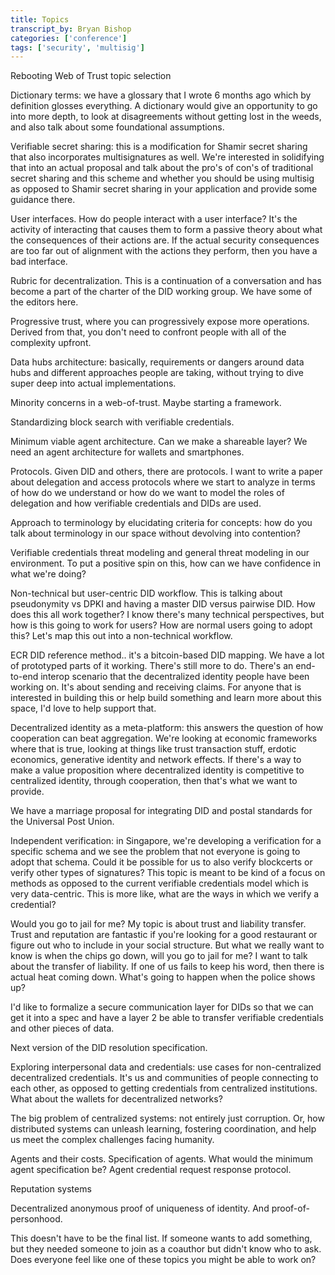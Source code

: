 ```yaml
---
title: Topics
transcript_by: Bryan Bishop
categories: ['conference']
tags: ['security', 'multisig']
---
```


Rebooting Web of Trust topic selection

Dictionary terms: we have a glossary that I wrote 6 months ago which by definition glosses everything. A dictionary would give an opportunity to go into more depth, to look at disagreements without getting lost in the weeds, and also talk about some foundational assumptions.

Verifiable secret sharing: this is a modification for Shamir secret sharing that also incorporates multisignatures as well. We're interested in solidifying that into an actual proposal and talk about the pro's of con's of traditional secret sharing and this scheme and whether you should be using multisig as opposed to Shamir secret sharing in your application and provide some guidance there.

User interfaces. How do people interact with a user interface? It's the activity of interacting that causes them to form a passive theory about what the consequences of their actions are. If the actual security consequences are too far out of alignment with the actions they perform, then you have a bad interface.

Rubric for decentralization. This is a continuation of a conversation and has become a part of the charter of the DID working group. We have some of the editors here.

Progressive trust, where you can progressively expose more operations. Derived from that, you don't need to confront people with all of the complexity upfront.

Data hubs architecture: basically, requirements or dangers around data hubs and different approaches people are taking, without trying to dive super deep into actual implementations.

Minority concerns in a web-of-trust. Maybe starting a framework.

Standardizing block search with verifiable credentials.

Minimum viable agent architecture. Can we make a shareable layer? We need an agent architecture for wallets and smartphones.

Protocols. Given DID and others, there are protocols. I want to write a paper about delegation and access protocols where we start to analyze in terms of how do we understand or how do we want to model the roles of delegation and how verifiable credentials and DIDs are used.

Approach to terminology by elucidating criteria for concepts: how do you talk about terminology in our space without devolving into contention?

Verifiable credentials threat modeling and general threat modeling in our environment. To put a positive spin on this, how can we have confidence in what we're doing?

Non-technical but user-centric DID workflow. This is talking about pseudonymity vs DPKI and having a master DID versus pairwise DID. How does this all work together? I know there's many technical perspectives, but how is this going to work for users? How are normal users going to adopt this? Let's map this out into a non-technical workflow.

ECR DID reference method.. it's a bitcoin-based DID mapping. We have a lot of prototyped parts of it working. There's still more to do. There's an end-to-end interop scenario that the decentralized identity people have been working on. It's about sending and receiving claims. For anyone that is interested in building this or help build something and learn more about this space, I'd love to help support that.

Decentralized identity as a meta-platform: this answers the question of how cooperation can beat aggregation. We're looking at economic frameworks where that is true, looking at things like trust transaction stuff, erdotic economics, generative identity and network effects. If there's a way to make a value proposition where decentralized identity is competitive to centralized identity, through cooperation, then that's what we want to provide.

We have a marriage proposal for integrating DID and postal standards for the Universal Post Union.

Independent verification: in Singapore, we're developing a verification for a specific schema and we see the problem that not everyone is going to adopt that schema. Could it be possible for us to also verify blockcerts or verify other types of signatures? This topic is meant to be kind of a focus on methods as opposed to the current verifiable credentials model which is very data-centric. This is more like, what are the ways in which we verify a credential?

Would you go to jail for me? My topic is about trust and liability transfer. Trust and reputation are fantastic if you're looking for a good restaurant or figure out who to include in your social structure. But what we really want to know is when the chips go down, will you go to jail for me? I want to talk about the transfer of liability. If one of us fails to keep his word, then there is actual heat coming down. What's going to happen when the police shows up?

I'd like to formalize a secure communication layer for DIDs so that we can get it into a spec and have a layer 2 be able to transfer verifiable credentials and other pieces of data.

Next version of the DID resolution specification.

Exploring interpersonal data and credentials: use cases for non-centralized decentralized credentials. It's us and communities of people connecting to each other, as opposed to getting credentials from centralized institutions. What about the wallets for decentralized networks?

The big problem of centralized systems: not entirely just corruption. Or, how distributed systems can unleash learning, fostering coordination, and help us meet the complex challenges facing humanity.

Agents and their costs. Specification of agents. What would the minimum agent specification be? Agent credential request response protocol.

Reputation systems

Decentralized anonymous proof of uniqueness of identity. And proof-of-personhood.

This doesn't have to be the final list. If someone wants to add something, but they needed someone to join as a coauthor but didn't know who to ask. Does everyone feel like one of these topics you might be able to work on?

